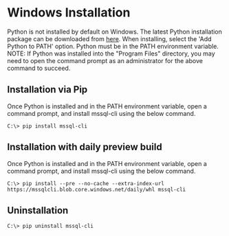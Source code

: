 # Windows Installation

Python is not installed by default on Windows.  The latest Python installation package can be downloaded from [here](https://www.python.org/downloads/).  When installing, select the 'Add Python to PATH' option.  Python must be in the PATH environment variable.
NOTE: If Python was installed into the "Program Files" directory, you may need to open the command prompt as an administrator for the above command to succeed.

## Installation via Pip
Once Python is installed and in the PATH environment variable, open a command prompt, and install mssql-cli using the below command.  
```shell
C:\> pip install mssql-cli
```

## Installation with daily preview build
Once Python is installed and in the PATH environment variable, open a command prompt, and install mssql-cli using the below command.  
```shell
C:\> pip install --pre --no-cache --extra-index-url https://mssqlcli.blob.core.windows.net/daily/whl mssql-cli
```

## Uninstallation
```shell
C:\> pip uninstall mssql-cli
```
